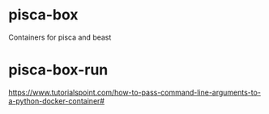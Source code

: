 # pisca-box
Containers for pisca and beast

# pisca-box-run
https://www.tutorialspoint.com/how-to-pass-command-line-arguments-to-a-python-docker-container#

